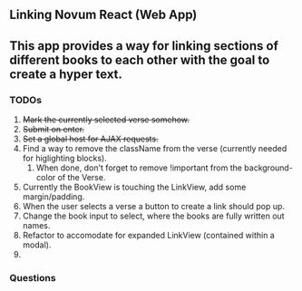 ## Linking Novum React (Web App)
## This app provides a way for linking sections of different books to each other with the goal to create a hyper text.

### TODOs
1. ~~Mark the currently selected verse somehow.~~
2. ~~Submit on enter.~~
3. ~~Set a global host for AJAX requests.~~
4. Find a way to remove the className from the verse (currently needed for higlighting blocks).
    1. When done, don't forget to remove !important from the background-color of the Verse.
5. Currently the BookView is touching the LinkView, add some margin/padding.
6. When the user selects a verse a button to create a link should pop up.
7. Change the book input to select, where the books are fully written out names.
8. Refactor to accomodate for expanded LinkView (contained within a modal).
9. 



### Questions
